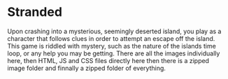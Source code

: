 # Stranded
Upon crashing into a mysterious, seemingly deserted island, you play as a character that follows clues in order to attempt an escape off the island. This game is riddled with mystery, such as the nature of the islands time loop, or any help you may be getting. There are all the images individually here, then HTML, JS and CSS files directly here then there is a zipped image folder and finnally a zipped folder of everything.

